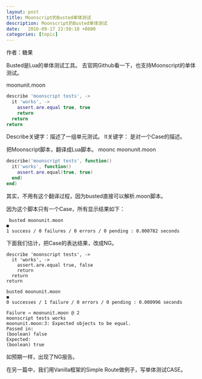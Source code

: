 ```yaml
---
layout: post
title: Moonscript的Busted单体测试
description: Moonscript的Busted单体测试
date:   2016-09-17 22:50:18 +0800 
categories: [topic]
---
```

作者：糖果

Busted是Lua的单体测试工具。
去官网Github看一下，也支持Moonscript的单体测试。


moonunit.moon
```lua
describe 'moonscript tests', ->
  it 'works', ->
    assert.are.equal true, true
    return
  return
return
```

Describe关键字：描述了一组单元测试。
It关键字： 是对一个Case的描述。

把Moonscript脚本，翻译成Lua脚本。
moonc  moonunit.moon

```lua
describe('moonscript tests', function()
  it('works', function()
    assert.are.equal(true, true)
  end)
end)
```

其实，不用有这个翻译过程，因为busted直接可以解析.moon脚本。

因为这个脚本只有一个Case，所有显示结果如下：

```
 busted moonunit.moon 
●
1 success / 0 failures / 0 errors / 0 pending : 0.000782 seconds
```

下面我们估计，把Case的表达结果，改成NG。

```
describe 'moonscript tests', ->
  it 'works', ->
    assert.are.equal true, false
    return                
  return
return
```

```
busted moonunit.moon 
◼
0 successes / 1 failure / 0 errors / 0 pending : 0.000996 seconds

Failure → moonunit.moon @ 2
moonscript tests works
moonunit.moon:3: Expected objects to be equal.
Passed in:
(boolean) false
Expected:
(boolean) true
```
如预期一样，出现了NG报告。

在另一篇中，我们用Vanilla框架的Simple Route做例子，写单体测试CASE。